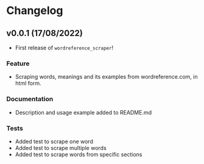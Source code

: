 # Changelog

## v0.0.1 (17/08/2022)

- First release of `wordreference_scraper`!

### Feature

- Scraping words, meanings and its examples from wordreference.com, in html form.

### Documentation

- Description and usage example added to README.md

### Tests

- Added test to scrape one word
- Added test to scrape multiple words
- Added test to scrape words from specific sections